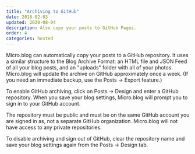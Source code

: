 ```yaml
---
title: "Archiving to GitHub"
date: 2016-02-03
updated: 2020-08-04
description: Also copy your posts to GitHub Pages.
order: 4
categories: hosted
---
```


Micro.blog can automatically copy your posts to a GitHub repository. It uses a similar structure to the Blog Archive Format: an HTML file and JSON Feed of all your blog posts, and an "uploads" folder with all of your photos. Micro.blog will update the archive on GitHub approximately once a week. (If you need an immediate backup, use the Posts → Export feature.)

To enable GitHub archiving, click on Posts → Design and enter a GitHub repository. When you save your blog settings, Micro.blog will prompt you to sign in to your GitHub account.

The repository must be public and must be on the same GitHub account you are signed in as, not a separate GitHub organization. Micro.blog will not have access to any private repositories.

To disable archiving and sign out of GitHub, clear the repository name and save your blog settings again from the Posts → Design tab.
